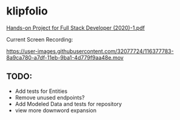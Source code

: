 # klipfolio

[Hands-on Project for Full Stack Developer (2020)-1.pdf](https://github.com/AidenRourke/klipfolio/files/6374396/Hands-on.Project.for.Full.Stack.Developer.2020.-1.pdf)

Current Screen Recording:

https://user-images.githubusercontent.com/32077724/116377783-8a9ca780-a7df-11eb-9ba1-4d779f9aa48e.mov

## TODO:
- Add tests for Entities
- Remove unused endpoints?
- Add Modeled Data and tests for repository
- view more downword expansion

